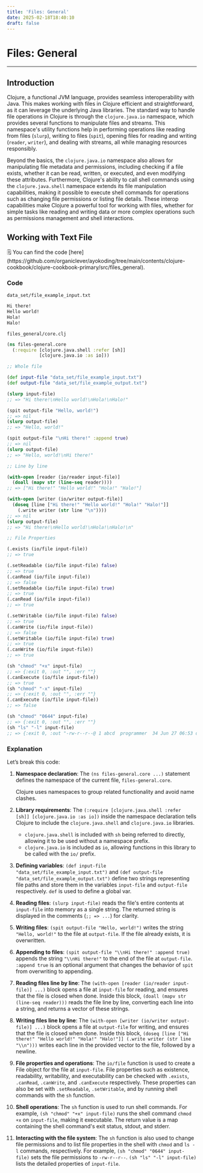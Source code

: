```yaml
---
title: 'Files: General'
date: 2025-02-18T18:40:10
draft: false
---
```


# Files: General

---

## Introduction

Clojure, a functional JVM language, provides seamless interoperability with Java. This makes working with files in Clojure efficient and straightforward, as it can leverage the underlying Java libraries. The standard way to handle file operations in Clojure is through the `clojure.java.io` namespace, which provides several functions to manipulate files and streams. This namespace's utility functions help in performing operations like reading from files (`slurp`), writing to files (`spit`), opening files for reading and writing (`reader`, `writer`), and dealing with streams, all while managing resources responsibly.

Beyond the basics, the `clojure.java.io` namespace also allows for manipulating file metadata and permissions, including checking if a file exists, whether it can be read, written, or executed, and even modifying these attributes. Furthermore, Clojure's ability to call shell commands using the `clojure.java.shell` namespace extends its file manipulation capabilities, making it possible to execute shell commands for operations such as changing file permissions or listing file details. These interop capabilities make Clojure a powerful tool for working with files, whether for simple tasks like reading and writing data or more complex operations such as permissions management and shell interactions.

## Working with Text File

<aside>
🗒️ You can find the code [here](https://github.com/organiclever/ayokoding/tree/main/contents/clojure-cookbook/clojure-cookbook-primary/src/files_general).

</aside>

### Code

`data_set/file_example_input.txt`

```clojure
Hi there!
Hello world!
Hola!
Halo!
```

`files_general/core.clj`

```clojure
(ns files-general.core
  (:require [clojure.java.shell :refer [sh]]
            [clojure.java.io :as io]))

;; Whole file

(def input-file "data_set/file_example_input.txt")
(def output-file "data_set/file_example_output.txt")

(slurp input-file)
;; => "Hi there!\nHello world!\nHola!\nHalo!"

(spit output-file "Hello, world!")
;; => nil
(slurp output-file)
;; => "Hello, world!"

(spit output-file "\nHi there!" :append true)
;; => nil
(slurp output-file)
;; => "Hello, world!\nHi there!"

;; Line by line

(with-open [reader (io/reader input-file)]
  (doall (mapv str (line-seq reader))))
;; => ["Hi there!" "Hello world!" "Hola!" "Halo!"]

(with-open [writer (io/writer output-file)]
  (doseq [line ["Hi there!" "Hello world!" "Hola!" "Halo!"]]
    (.write writer (str line "\n"))))
;; => nil
(slurp output-file)
;; => "Hi there!\nHello world!\nHola!\nHalo!\n"

;; File Properties

(.exists (io/file input-file))
;; => true

(.setReadable (io/file input-file) false)
;; => true
(.canRead (io/file input-file))
;; => false
(.setReadable (io/file input-file) true)
;; => true
(.canRead (io/file input-file))
;; => true

(.setWritable (io/file input-file) false)
;; => true
(.canWrite (io/file input-file))
;; => false
(.setWritable (io/file input-file) true)
;; => true
(.canWrite (io/file input-file))
;; => true

(sh "chmod" "+x" input-file)
;; => {:exit 0, :out "", :err ""}
(.canExecute (io/file input-file))
;; => true
(sh "chmod" "-x" input-file)
;; => {:exit 0, :out "", :err ""}
(.canExecute (io/file input-file))
;; => false

(sh "chmod" "0644" input-file)
;; => {:exit 0, :out "", :err ""}
(sh "ls" "-l" input-file)
;; => {:exit 0, :out "-rw-r--r--@ 1 abcd  programmer  34 Jun 27 06:53 data_set/file_example_input.txt\n", :err ""}
```

### Explanation

Let’s break this code:

1. **Namespace declaration**: The `(ns files-general.core ...)` statement defines the namespace of the current file, `files-general.core`.

   Clojure uses namespaces to group related functionality and avoid name clashes.

2. **Library requirements**: The `(:require [clojure.java.shell :refer [sh]] [clojure.java.io :as io])` inside the namespace declaration tells Clojure to include the `clojure.java.shell` and `clojure.java.io` libraries.
   - `clojure.java.shell` is included with `sh` being referred to directly, allowing it to be used without a namespace prefix.
   - `clojure.java.io` is included as `io`, allowing functions in this library to be called with the `io/` prefix.
3. **Defining variables**: `(def input-file "data_set/file_example_input.txt")` and `(def output-file "data_set/file_example_output.txt")` define two strings representing file paths and store them in the variables `input-file` and `output-file` respectively. `def` is used to define a global var.
4. **Reading files**: `(slurp input-file)` reads the file's entire contents at `input-file` into memory as a single string. The returned string is displayed in the comments (`;; => ...`) for clarity.
5. **Writing files**: `(spit output-file "Hello, world!")` writes the string `"Hello, world!"` to the file at `output-file`. If the file already exists, it is overwritten.
6. **Appending to files**: `(spit output-file "\\nHi there!" :append true)` appends the string `"\\nHi there!"` to the end of the file at `output-file`. `:append true` is an optional argument that changes the behavior of `spit` from overwriting to appending.
7. **Reading files line by line**: The `(with-open [reader (io/reader input-file)] ...)` block opens a file at `input-file` for reading, and ensures that the file is closed when done. Inside this block, `(doall (mapv str (line-seq reader)))` reads the file line by line, converting each line into a string, and returns a vector of these strings.
8. **Writing files line by line**: The `(with-open [writer (io/writer output-file)] ...)` block opens a file at `output-file` for writing, and ensures that the file is closed when done. Inside this block, `(doseq [line ["Hi there!" "Hello world!" "Hola!" "Halo!"]] (.write writer (str line "\\n")))` writes each line in the provided vector to the file, followed by a newline.
9. **File properties and operations**: The `io/file` function is used to create a File object for the file at `input-file`. File properties such as existence, readability, writability, and executability can be checked with `.exists`, `.canRead`, `.canWrite`, and `.canExecute` respectively. These properties can also be set with `.setReadable`, `.setWritable`, and by running shell commands with the `sh` function.
10. **Shell operations**: The `sh` function is used to run shell commands. For example, `(sh "chmod" "+x" input-file)` runs the shell command `chmod +x` on `input-file`, making it executable. The return value is a map containing the shell command's exit status, stdout, and stderr.
11. **Interacting with the file system**: The `sh` function is also used to change file permissions and to list file properties in the shell with `chmod` and `ls -l` commands, respectively. For example, `(sh "chmod" "0644" input-file)` sets the file permissions to `-rw-r--r--`. `(sh "ls" "-l" input-file)` lists the detailed properties of `input-file`.
